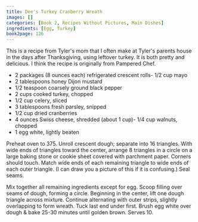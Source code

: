 ```yaml
---
title: Dee's Turkey Cranberry Wreath
images: []
categories: [Book 2, Recipes Without Pictures, Main Dishes]
ingredients: [Egg, Turkey]
book2page: 126
---
```


This is a recipe from Tyler's mom that I often make at Tyler's parents house in the days after Thanksgiving, using leftover turkey. It is both pretty and delicious. I think the recipe is originally from Pampered Chef. 

- 2 packages (8 ounces each) refrigerated crescent rolls- 1/2 cup mayo
- 2 tablespoons honey Dijon mustard
- 1/2 teaspoon coarsely ground black pepper
- 2 cups cooked turkey, chopped
- 1/2 cup celery, sliced
- 3 tablespoons fresh parsley, snipped
- 1/2 cup dried cranberries
- 4 ounces Swiss cheese, shredded (about 1 cup)- 1/4 cup walnuts, chopped
- 1 egg white, lightly beaten

Preheat oven to 375. Unroll crescent dough; separate into 16 triangles. With wide ends of triangles toward the center, arrange 8 triangles in a circle on a large baking stone or cookie sheet covered with parchment paper. Corners should touch. Match wide ends of each remaining triangle to wide ends of each outer triangle. (I can draw you a picture of this if it is confusing.) Seal seams. 

Mix together all remaining ingredients except for egg. Scoop filling over seams of dough, forming a circle. Beginning in the center, lift one dough triangle across mixture. Continue alternating with outer strips, slightly overlapping to form wreath. Tuck last end under first. Brush egg white over dough & bake 25-30 minutes until golden brown. Serves 10.